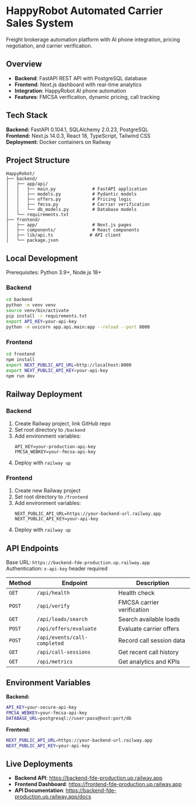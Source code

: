 # HappyRobot Automated Carrier Sales System

Freight brokerage automation platform with AI phone integration, pricing negotiation, and carrier verification.

## Overview

- **Backend**: FastAPI REST API with PostgreSQL database
- **Frontend**: Next.js dashboard with real-time analytics
- **Integration**: HappyRobot AI phone automation
- **Features**: FMCSA verification, dynamic pricing, call tracking

## Tech Stack

**Backend:** FastAPI 0.104.1, SQLAlchemy 2.0.23, PostgreSQL  
**Frontend:** Next.js 14.0.3, React 18, TypeScript, Tailwind CSS  
**Deployment:** Docker containers on Railway

## Project Structure

```
HappyRobot/
├── backend/
│   ├── app/api/
│   │   ├── main.py              # FastAPI application
│   │   ├── models.py            # Pydantic models
│   │   ├── offers.py            # Pricing logic
│   │   ├── fmcsa.py             # Carrier verification
│   │   └── db_models.py         # Database models
│   └── requirements.txt
├── frontend/
│   ├── app/                     # Next.js pages
│   ├── components/              # React components
│   ├── lib/api.ts              # API client
│   └── package.json
```

## Local Development

Prerequisites: Python 3.9+, Node.js 18+

### Backend

```bash
cd backend
python -m venv venv
source venv/bin/activate
pip install -r requirements.txt
export API_KEY=your-api-key
python -m uvicorn app.api.main:app --reload --port 8000
```

### Frontend

```bash
cd frontend
npm install
export NEXT_PUBLIC_API_URL=http://localhost:8000
export NEXT_PUBLIC_API_KEY=your-api-key
npm run dev
```

## Railway Deployment

### Backend

1. Create Railway project, link GitHub repo
2. Set root directory to `/backend`
3. Add environment variables:
   ```
   API_KEY=your-production-api-key
   FMCSA_WEBKEY=your-fmcsa-api-key
   ```
4. Deploy with `railway up`

### Frontend

1. Create new Railway project
2. Set root directory to `/frontend`
3. Add environment variables:
   ```
   NEXT_PUBLIC_API_URL=https://your-backend-url.railway.app
   NEXT_PUBLIC_API_KEY=your-api-key
   ```
4. Deploy with `railway up`

## API Endpoints

Base URL: `https://backend-fde-production.up.railway.app`  
Authentication: `x-api-key` header required

| Method | Endpoint                     | Description                |
| ------ | ---------------------------- | -------------------------- |
| `GET`  | `/api/health`                | Health check               |
| `POST` | `/api/verify`                | FMCSA carrier verification |
| `GET`  | `/api/loads/search`          | Search available loads     |
| `POST` | `/api/offers/evaluate`       | Evaluate carrier offers    |
| `POST` | `/api/events/call-completed` | Record call session data   |
| `GET`  | `/api/call-sessions`         | Get recent call history    |
| `GET`  | `/api/metrics`               | Get analytics and KPIs     |

## Environment Variables

**Backend:**

```bash
API_KEY=your-secure-api-key
FMCSA_WEBKEY=your-fmcsa-api-key
DATABASE_URL=postgresql://user:pass@host:port/db
```

**Frontend:**

```bash
NEXT_PUBLIC_API_URL=https://your-backend-url.railway.app
NEXT_PUBLIC_API_KEY=your-api-key
```

## Live Deployments

- **Backend API**: https://backend-fde-production.up.railway.app
- **Frontend Dashboard**: https://frontend-fde-production.up.railway.app
- **API Documentation**: https://backend-fde-production.up.railway.app/docs

